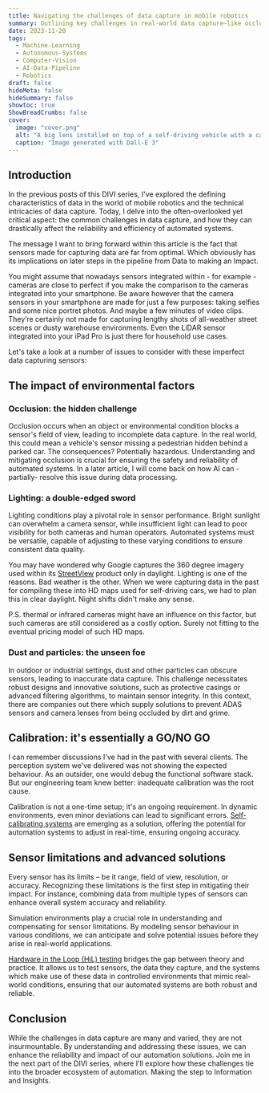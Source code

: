 ```yaml
---
title: Navigating the challenges of data capture in mobile robotics
summary: Outlining key challenges in real-world data capture—like occlusion, lighting, dust, and poor calibration.
date: 2023-11-20
tags: 
  - Machine-Learning
  - Autonomous-Systems
  - Computer-Vision
  - AI-Data-Pipeline
  - Robotics
draft: false
hideMeta: false
hideSummary: false
showtoc: true
ShowBreadCrumbs: false
cover:
  image: "cover.png"
  alt: "A big lens installed on top of a self-driving vehicle with a calibration unit installed in front of the vehicle"
  caption: "Image generated with Dall-E 3"
---
```


## Introduction

In the previous posts of this DIVI series, I've explored the defining characteristics of data in the world of mobile robotics and the technical intricacies of data capture. Today, I delve into the often-overlooked yet critical aspect: the common challenges in data capture, and how they can drastically affect the reliability and efficiency of automated systems.

The message I want to bring forward within this article is the fact that sensors made for capturing data are far from optimal. Which obviously has its implications on later steps in the pipeline from Data to making an Impact.

You might assume that nowadays sensors integrated within - for example - cameras are close to perfect if you make the comparison to the cameras integrated into your smartphone. Be aware however that the camera sensors in your smartphone are made for just a few purposes: taking selfies and some nice portret photos. And maybe a few minutes of video clips. They’re certainly not made for capturing lengthy shots of all-weather street scenes or dusty warehouse environments. Even the LiDAR sensor integrated into your iPad Pro is just there for household use cases.

Let's take a look at a number of issues to consider with these imperfect data capturing sensors:

## The impact of environmental factors

### Occlusion: the hidden challenge

Occlusion occurs when an object or environmental condition blocks a sensor's field of view, leading to incomplete data capture. In the real world, this could mean a vehicle's sensor missing a pedestrian hidden behind a parked car. The consequences? Potentially hazardous. Understanding and mitigating occlusion is crucial for ensuring the safety and reliability of automated systems. In a later article, I will come back on how AI can -partially- resolve this issue during data processing.

### Lighting: a double-edged sword

 Lighting conditions play a pivotal role in sensor performance. Bright sunlight can overwhelm a camera sensor, while insufficient light can lead to poor visibility for both cameras and human operators. Automated systems must be versatile, capable of adjusting to these varying conditions to ensure consistent data quality.

You may have wondered why Google captures the 360 degree imagery used within its [StreetView](https://www.google.com/streetview/) product only in daylight. Lighting is one of the reasons. Bad weather is the other. When we were capturing data in the past for compiling these into HD maps used for self-driving cars, we had to plan this in clear daylight. Night shifts didn't make any sense.

P.S. thermal or infrared cameras might have an influence on this factor, but such cameras are still considered as a costly option. Surely not fitting to the eventual pricing model of such HD maps.

### Dust and particles: the unseen foe

In outdoor or industrial settings, dust and other particles can obscure sensors, leading to inaccurate data capture. This challenge necessitates robust designs and innovative solutions, such as protective casings or advanced filtering algorithms, to maintain sensor integrity. In this context, there are companies out there which supply solutions to prevent ADAS sensors and camera lenses from being occluded by dirt and grime.

## Calibration: it's essentially a GO/NO GO

 I can remember discussions I've had in the past with several clients. The perception system we've delivered was not showing the expected behaviour. As an outsider, one would debug the functional software stack. But our engineering team knew better: inadequate calibration was the root cause.

Calibration is not a one-time setup; it's an ongoing requirement. In dynamic environments, even minor deviations can lead to significant errors. [Self-calibrating systems](https://www.kpit.com/insights/an-auto-calibrating-system-for-sensors-in-autonomous-vehicles/) are emerging as a solution, offering the potential for automation systems to adjust in real-time, ensuring ongoing accuracy.

## Sensor limitations and advanced solutions

 Every sensor has its limits – be it range, field of view, resolution, or accuracy. Recognizing these limitations is the first step in mitigating their impact. For instance, combining data from multiple types of sensors can enhance overall system accuracy and reliability.

Simulation environments play a crucial role in understanding and compensating for sensor limitations. By modeling sensor behaviour in various conditions, we can anticipate and solve potential issues before they arise in real-world applications.

[Hardware in the Loop (HiL) testing](https://tass.plm.automation.siemens.com/sites/default/files/Datasheet%20Automated%20Driving.pdf) bridges the gap between theory and practice. It allows us to test sensors, the data they capture, and the systems which make use of these data in controlled environments that mimic real-world conditions, ensuring that our automated systems are both robust and reliable.

## Conclusion

While the challenges in data capture are many and varied, they are not insurmountable. By understanding and addressing these issues, we can enhance the reliability and impact of our automation solutions. Join me in the next part of the DIVI series, where I'll explore how these challenges tie into the broader ecosystem of automation. Making the step to Information and Insights.
